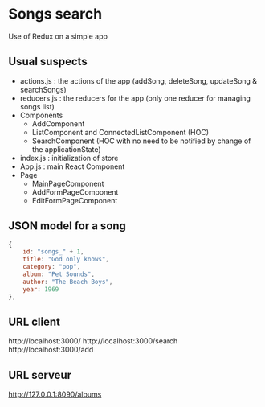 # Songs search

Use of Redux on a simple app

## Usual suspects

- actions.js : the actions of the app (addSong, deleteSong, updateSong & searchSongs)
- reducers.js : the reducers for the app (only one reducer for managing songs list)
- Components
  - AddComponent
  - ListComponent and ConnectedListComponent (HOC)
  - SearchComponent (HOC with no need to be notified by change of the applicationState)
- index.js : initialization of store
- App.js : main React Component
- Page
  - MainPageComponent
  - AddFormPageComponent
  - EditFormPageComponent

## JSON model for a song

```js
{
    id: "songs_" + 1,
    title: "God only knows",
    category: "pop",
    album: "Pet Sounds",
    author: "The Beach Boys",
    year: 1969
},
```

## URL client

http://localhost:3000/
http://localhost:3000/search
http://localhost:3000/add

## URL serveur

http://127.0.0.1:8090/albums